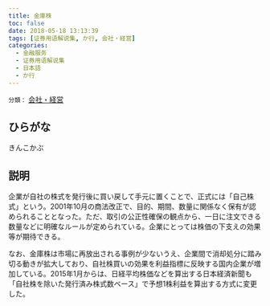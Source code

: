 ```yaml
---
title: 金庫株
toc: false
date: 2018-05-18 13:13:39
tags: [证券用语解说集, か行, 会社・経営]
categories:
  - 金融服务
  - 证券用语解说集
  - 日本語
  - か行
---
```


`分類：` [会社・経営](/tags/会社・経営/)

## ひらがな

きんこかぶ

## 説明

企業が自社の株式を発行後に買い戻して手元に置くことで、正式には「自己株式」という。2001年10月の商法改正で、目的、期間、数量に関係なく保有が認められることとなった。ただ、取引の公正性確保の観点から、一日に注文できる数量などに明確なルールが定められている。企業にとっては株価の下支えの効果等が期待できる。

なお、金庫株は市場に再放出される事例が少ないうえ、企業間で消却処分に踏み切る動きが拡大しており、自社株買いの効果を利益指標に反映する国内企業が増加している。2015年1月からは、日経平均株価などを算出する日本経済新聞も「自社株を除いた発行済み株式数ベース」で予想1株利益を算出する方式に変更した。
